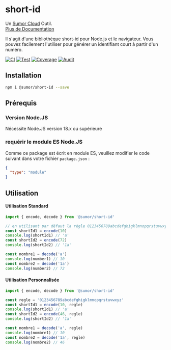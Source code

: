 # short-id

Un [Sumor Cloud](https://sumor.cloud) Outil.  
[Plus de Documentation](https://sumor.cloud/short-id)

Il s'agit d'une bibliothèque short-id pour Node.js et le navigateur.
Vous pouvez facilement l'utiliser pour générer un identifiant court à partir d'un numéro.

[![CI](https://github.com/sumor-cloud/short-id/actions/workflows/ci.yml/badge.svg)](https://github.com/sumor-cloud/short-id/actions/workflows/ci.yml)
[![Test](https://github.com/sumor-cloud/short-id/actions/workflows/ut.yml/badge.svg)](https://github.com/sumor-cloud/short-id/actions/workflows/ut.yml)
[![Coverage](https://github.com/sumor-cloud/short-id/actions/workflows/coverage.yml/badge.svg)](https://github.com/sumor-cloud/short-id/actions/workflows/coverage.yml)
[![Audit](https://github.com/sumor-cloud/short-id/actions/workflows/audit.yml/badge.svg)](https://github.com/sumor-cloud/short-id/actions/workflows/audit.yml)

## Installation

```bash
npm i @sumor/short-id --save
```

## Prérequis

### Version Node.JS

Nécessite Node.JS version 18.x ou supérieure

### requérir le module ES Node.JS

Comme ce package est écrit en module ES,
veuillez modifier le code suivant dans votre fichier `package.json` :

```json
{
  "type": "module"
}
```

## Utilisation

#### Utilisation Standard

```js
import { encode, decode } from '@sumor/short-id'

// en utilisant par défaut la règle 0123456789abcdefghigklmnopqrstuvwxyzABCDEFGHIGKLMNOPQRSTUVWXYZ
const shortId1 = encode(10)
console.log(shortId1) // 'a'
const shortId2 = encode(72)
console.log(shortId2) // '1a'

const nombre1 = decode('a')
console.log(number1) // 10
const nombre2 = decode('1a')
console.log(number2) // 72
```

#### Utilisation Personnalisée

```js
import { encode, decode } from '@sumor/short-id'

const regle = '0123456789abcdefghigklmnopqrstuvwxyz'
const shortId1 = encode(10, regle)
console.log(shortId1) // 'a'
const shortId2 = encode(46, regle)
console.log(shortId2) // '1a'

const nombre1 = decode('a', regle)
console.log(nombre1) // 10
const nombre2 = decode('1a', regle)
console.log(nombre2) // 46
```
